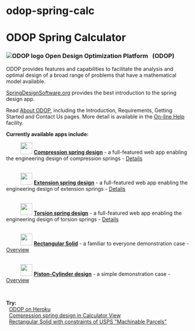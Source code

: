 # odop-spring-calc
ODOP Spring Calculator
=======
### ![ODOP logo](https://odop.springdesignsoftware.org/favicon.ico "ODOP logo") Open Design Optimization Platform &nbsp; (ODOP)

ODOP provides features and capabilities to facilitate the analysis and optimal design 
of a broad range of problems that have a mathematical model available.   

[SpringDesignSoftware.org](https://springdesignsoftware.org) provides the best introduction to the spring design app.

Read [About ODOP](https://odop.springdesignsoftware.org/docs/About), including the Introduction, Requirements, Getting Started and Contact Us pages. 
More detail is available in the [On-line Help](https://odop.springdesignsoftware.org/docs/Help) facility.   

**Currently available apps include:**

&nbsp; &nbsp; &nbsp; &nbsp; &nbsp; <img height="32" src="./client/public/designtypes/Spring/Compression/favicon.ico"> 
<b>[Compression spring design](https://odop.springdesignsoftware.org?type=Spring%2FCompression)</b> - a full-featured web app enabling the engineering design of compression springs - 
[Details](https://odop.springdesignsoftware.org/docs/Help/DesignTypes/Spring/Compression/description.html)   
<br />

&nbsp; &nbsp; &nbsp; &nbsp; &nbsp; <img height="32" src="./client/public/designtypes/Spring/Extension/favicon.ico"> 
<b>[Extension spring design](https://odop.springdesignsoftware.org?type=Spring%2FExtension)</b> - a full-featured web app enabling the engineering design of extension springs - 
[Details](https://odop.springdesignsoftware.org/docs/Help/DesignTypes/Spring/Extension/description.html)   
<br />

&nbsp; &nbsp; &nbsp; &nbsp; &nbsp; <img height="32" src="./client/public/designtypes/Spring/Torsion/favicon.ico"> 
<b>[Torsion spring design](https://odop.springdesignsoftware.org?type=Spring%2FTorsion)</b> - a full-featured web app enabling the engineering design of torsion springs - 
[Details](https://odop.springdesignsoftware.org/docs/Help/DesignTypes/Spring/Torsion/description.html)   
<br />

&nbsp; &nbsp; &nbsp; &nbsp; &nbsp; <img height="32" src="./client/public/designtypes/Solid/favicon.ico"> 
<b>[Rectangular Solid](https://odop.springdesignsoftware.org?type=Solid)</b> - a familiar to everyone demonstration case - 
[Overview](https://odop.springdesignsoftware.org/docs/Help/DesignTypes/Solid/description.html)   
<br />

&nbsp; &nbsp; &nbsp; &nbsp; &nbsp; <img height="32" src="./client/public/designtypes/Piston-Cylinder/favicon.ico"> 
<b>[Piston-Cylinder design](https://odop.springdesignsoftware.org?type=Piston-Cylinder)</b> - a simple demonstration case - 
[Overview](https://odop.springdesignsoftware.org/docs/Help/DesignTypes/Piston-Cylinder/description.html)   

&nbsp;

**Try:**   
&nbsp; [ODOP on Heroku](https://odop.springdesignsoftware.org/?prompt)  
&nbsp; [Compression spring design in Calculator View](https://odop.springdesignsoftware.org?view=Calculator&execute=welcomeCalc)  
&nbsp; [Rectangular Solid with constraints of USPS "Machinable Parcels"](https://odop.springdesignsoftware.org?type=Solid&name=USPS_MachinableParcels)  

&nbsp;
